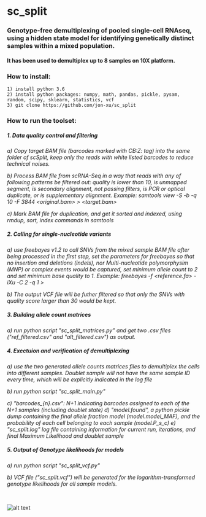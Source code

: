 # sc_split
### Genotype-free demultiplexing of pooled single-cell RNAseq, using a hidden state model for identifying genetically distinct samples within a mixed population.  
#### It has been used to demultiplex up to 8 samples on 10X platform.

### How to install:
    1) install python 3.6
    2) install python packages: numpy, math, pandas, pickle, pysam, random, scipy, sklearn, statistics, vcf
    3) git clone https://github.com/jon-xu/sc_split

### How to run the toolset:

##### 1. Data quality control and filtering
   *a) Copy target BAM file (barcodes marked with CB:Z: tag) into the same folder of scSplit, keep only the reads with white listed barcodes to reduce technical noises.*
   
   *b) Process BAM file from scRNA-Seq in a way that reads with any of following patterns be filtered out: quality is lower than 10,  is unmapped segment, is secondary alignment, not passing filters, is PCR or optical duplicate, or is supplementary alignment. Example: samtools view -S -b -q 10 -F 3844 <original.bam> > <target.bam>*
   
   *c) Mark BAM file for duplication, and get it sorted and indexed, using rmdup, sort, index commands in samtools*
   
##### 2. Calling for single-nucleotide variants
   *a) use freebayes v1.2 to call SNVs from the mixed sample BAM file after being processed in the first step, set the parameters for freebayes so that no insertion and deletions (indels), nor Multi-nucleotide polymorphysim (MNP) or complex events would be captured, set minimum allele count to 2 and set minimum base quality to 1. Example: freebayes -f <reference.fa> -iXu -C 2 -q 1 <bam file> > <vcf file>*
   
   *b) The output VCF file will be futher filtered so that only the SNVs with quality score larger than 30 would be kept.*

##### 3. Building allele count matrices
   *a) run python script "sc_split_matrices.py" and get two .csv files ("ref_filtered.csv" and "alt_filtered.csv") as output.*

##### 4. Exectuion and verification of demultiplexing
   *a) use the two generated allele counts matrices files to demultiplex the cells into different samples.  Doublet sample will not have the same sample ID every time, which will be explicitly indicated in the log file*
   
   *b) run python script "sc_split_main.py"*
   
   *c) "barcodes_{n}.csv": N+1 indicating barcodes assigned to each of the N+1 samples (including doublet state)*
   *d) "model.found", a python pickle dump containing the final allele fraction model (model.model_MAF), and the probability of each cell belonging to each sample (model.P_s_c)*
   *e) "sc_split.log" log file containing information for current run, iterations, and final Maximum Likelihood and doublet sample*

##### 5. Output of Genotype likelihoods for models
   *a) run python script "sc_split_vcf.py"*
   
   *b) VCF file ("sc_split.vcf") will be generated for the logarithm-transformed genotype likelihoods for all sample models.*

<br/>

![alt text](https://github.com/jon-xu/sc_split/blob/master/man/figure1_pipeline.png)
